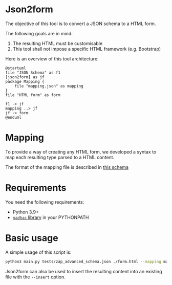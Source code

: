 # Json2form
The objective of this tool is to convert a JSON schema to a HTML form.

The following goals are in mind:
1. The resulting HTML must be customisable
1. This tool shall not impose a specific HTML framework (e.g. Bootstrap)

Here is an overview of this tool architecture:
```puml
@startuml
file "JSON Schema" as f1
[json2form] as jf
package Mapping {
    file "mapping.json" as mapping
}
file "HTML form" as form

f1 -> jf
mapping ..> jf
jf -> form
@enduml
```

# Mapping
To provide a way of creating any HTML form, we developed a syntax to map each resulting type parsed to a HTML content.

The format of the mapping file is described in [this schema](./mappings/schema.json)

# Requirements
You need the following requirements:
- Python 3.9+
- [`madhac` library](https://github.com/Shireheart/madhac) in your PYTHONPATH

# Basic usage
A simple usage of this script is:
```bash
python3 main.py tests/zap_advanced_schema.json ./form.html --mapping mappings/simple_mapping.json
```

Json2form can also be used to insert the resulting content into an existing file with the `--insert` option.
